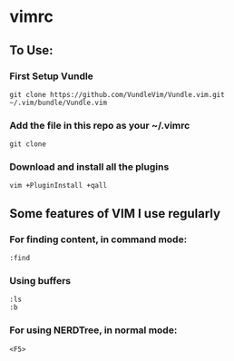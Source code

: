 # vimrc
## To Use:

### First Setup Vundle
```
git clone https://github.com/VundleVim/Vundle.vim.git ~/.vim/bundle/Vundle.vim
```

### Add the file in this repo as your ~/.vimrc
```
git clone
```

### Download and install all the plugins
```
vim +PluginInstall +qall
```

## Some features of VIM I use regularly
### For finding content, in command mode:
```
:find
```

### Using buffers
```
:ls
:b 
```

### For using NERDTree, in normal mode:
```
<F5>
```
